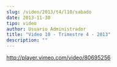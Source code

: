```yaml
---
slug: /video/2013/t4/l10/sabado
date: 2013-11-30
tipo: video
author: Usuario Administrador
title: "Video 10 - Trimestre 4 - 2013"
description: ""
---
```


http://player.vimeo.com/video/80695256
